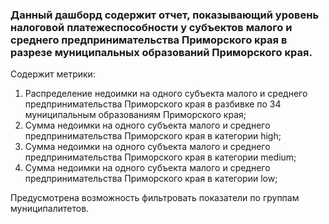 ### Данный дашборд содержит отчет, показывающий уровень налоговой платежеспособности у субъектов малого и среднего предпринимательства Приморского края в разрезе муниципальных образований Приморского края.

Содержит метрики:
1. Распределение недоимки на одного субъекта малого и среднего предпринимательства Приморского края в разбивке по 34 муниципальным образованиям Приморского края;   
2. Сумма недоимки на одного субъекта малого и среднего предпринимательства Приморского края в категории high;   
3. Сумма недоимки на одного субъекта малого и среднего предпринимательства Приморского края в категории medium;  
4. Сумма недоимки на одного субъекта малого и среднего предпринимательства Приморского края в категории low;    

Предусмотрена возможность фильтровать показатели по группам муниципалитетов.

